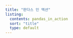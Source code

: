 ```yaml
---
title: "판다스 인 액션"
listing:
  contents: pandas_in_action
  sort: "title"
  type: default
---
```

